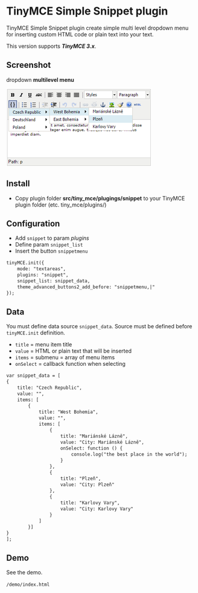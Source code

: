 # TinyMCE Simple Snippet plugin
TinyMCE Simple Snippet plugin create simple multi level dropdown menu for inserting custom HTML code or plain text into your text.

This version supports ***TinyMCE 3.x***.

## Screenshot
dropdown **multilevel menu**

![image](screenshot.png)

## Install
* Copy plugin folder **src/tiny_mce/plugings/snippet** to your TinyMCE plugin folder (etc. tiny_mce/plugins/)

## Configuration
- Add `snippet` to param *plugins*
- Define param `snippet_list`
- Insert the button `snippetmenu`
```
tinyMCE.init({
    mode: "textareas",
    plugins: "snippet",
    snippet_list: snippet_data,
    theme_advanced_buttons2_add_before: "snippetmenu,|"
});
```
## Data


You must define data source `snippet_data`. Source must be defined before `tinyMCE.init` definition.
* `title` = menu item title
* `value` = HTML or plain text that will be inserted
* `items` = submenu = array of menu items
* `onSelect` = callback function when selecting

```
var snippet_data = [
{
    title: "Czech Republic",
    value: "",
    items: [
        {
            title: "West Bohemia",
            value: "",
            items: [
                {
                    title: "Mariánské Lázně",
                    value: "City: Mariánské Lázně",
                    onSelect: function () {
                        console.log("the best place in the world");
                    }
                },
                {
                    title: "Plzeň",
                    value: "City: Plzeň"
                },
                {
                    title: "Karlovy Vary",
                    value: "City: Karlovy Vary"
                }
            ]
        }]
}
];
```

## Demo

See the demo.

`/demo/index.html`
